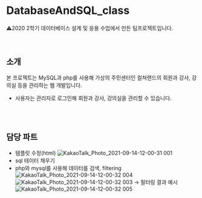 # DatabaseAndSQL_class
⚠️2020 2학기 데이터베이스 설계 및 응용 수업에서 만든 팀프로젝트입니다.<br><br><br>


## 소개
본 프로젝트는 MySQL과 php를 사용해 가상의 주민센터인 컬쳐랜드의 회원과 강사, 강의실 등을 관리하는 웹 개발입니다.
+ 사용자는 관리자로 로그인해 회원과 강사, 강의실을 관리할 수 있습니다.


<br><br>
## 담당 파트
+ 템플릿 수정(html) 
![KakaoTalk_Photo_2021-09-14-12-00-31 001](https://user-images.githubusercontent.com/82802784/133187714-d7d048dd-3105-41a5-97ad-cc414fbbed57.jpeg)
+ sql 테이터 채우기
+ php와 mysql를 사용해 데이터를 검색, filtering
![KakaoTalk_Photo_2021-09-14-12-00-32 004](https://user-images.githubusercontent.com/82802784/133187708-2702f53e-e4ca-4408-a0f4-c4e7c838d148.jpeg)
![KakaoTalk_Photo_2021-09-14-12-00-32 003](https://user-images.githubusercontent.com/82802784/133187709-81ce6018-1193-4a37-9f20-aa126bbe69f4.jpeg)
 -> 필터링 결과 예시<br/>
![KakaoTalk_Photo_2021-09-14-12-00-32 005](https://user-images.githubusercontent.com/82802784/133187702-cecc703f-ca48-4715-aea6-16c9399cd778.jpeg)










